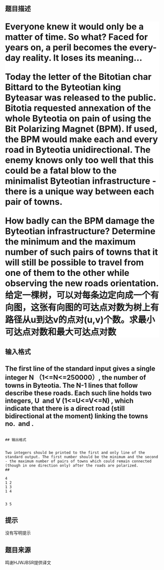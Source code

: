 


## 题目描述
<h1 style="margin-top:0cm;margin-right:0cm;margin-bottom:15.0pt;margin-left:
0cm;mso-line-height-alt:13.5pt;background:white">

Everyone knew it would only be a matter of time. So what? Faced for years on, a peril becomes the every-day reality. It loses its meaning...<span lang="EN-US" style="font-size:10.0pt;font-family:Tahoma;
color:#444444">

Today the letter of the Bitotian char Bittard to the Byteotian king Byteasar was released to the public. Bitotia requested annexation of the whole Byteotia on pain of using the Bit Polarizing Magnet (BPM). If used, the BPM would make each and every road in Byteotia unidirectional. The enemy knows only too well that this could be a fatal blow to the minimalist Byteotian infrastructure - there is a unique way between each pair of towns.<span lang="EN-US" style="font-size:10.0pt;font-family:Tahoma;
color:#444444">

How badly can the BPM damage the Byteotian infrastructure? Determine the minimum and the maximum number of such pairs of towns that it will still be possible to travel from one of them to the other while observing the new roads orientation.
给定一棵树，可以对每条边定向成一个有向图，这张有向图的可达点对数为树上有路径从u到达v的点对(u,v)个数。求最小可达点对数和最大可达点对数
<span lang="EN-US" style="font-size:10.0pt;font-family:Tahoma;
color:#444444">

## 
## 输入格式
## The first line of the standard input gives a single integer N （1<=N<=250000）, the number of towns in Byteotia. The N-1 lines that follow describe these roads. Each such line holds two integers, U  and V (1<=U<=V<=N) , which indicate that there is a direct road (still bidirectional at the moment) linking the towns no.  and .
## 

```
## 输出格式


Two integers should be printed to the first and only line of the standard output. The first number should be the minimum and the second - the maximum number of pairs of towns which could remain connected (though in one direction only) after the roads are polarized.
## 
```


```input1
4
1 2
1 3
1 4

```
```output1

3 5
```

## 提示
没有写明提示
## 题目来源
鸣谢HJWJBSR提供译文


